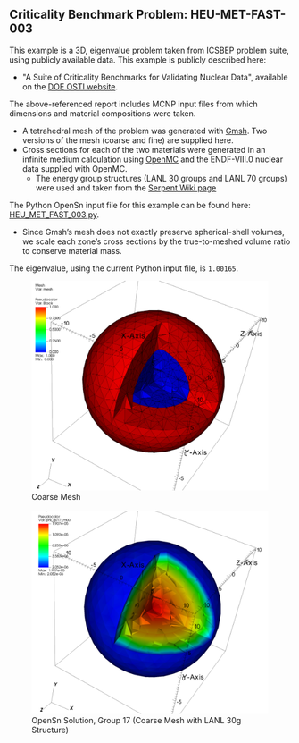 ## Criticality Benchmark Problem: HEU-MET-FAST-003

This example is a 3D, eigenvalue problem taken from ICSBEP problem suite, using publicly available data. This example is publicly described here:
- "A Suite of Criticality Benchmarks for Validating Nuclear Data", available on the [DOE OSTI website](https://www.osti.gov/biblio/9404). 

The above-referenced report includes MCNP input files from which dimensions and material compositions were taken.
- A tetrahedral mesh of the problem was generated with [Gmsh](https://gmsh.info/). Two versions of the mesh (coarse and fine) are supplied here.
- Cross sections for each of the two materials were generated in an infinite medium calculation using [OpenMC](https://github.com/openmc-dev/openmc) and the ENDF-VIII.0 nuclear data supplied with OpenMC.
  - The energy group structures (LANL 30 groups and LANL 70 groups) were used and taken from the [Serpent Wiki page](https://serpent.vtt.fi/mediawiki/index.php?title=Pre-defined_energy_group_structures)  

    
The Python OpenSn input file for this example can be found here: [HEU_MET_FAST_003.py](./HEU_MET_FAST_003.py).
- Since Gmsh’s mesh does not exactly preserve spherical-shell volumes, we scale each zone’s cross sections by the true-to-meshed volume ratio to conserve material mass.

The eigenvalue, using the current Python input file, is `1.00165`.

<figure>
  <img src="heu_met_fast_003_coarse_mesh.png" alt="Coarse mesh" width="600"/>
  <figcaption>Coarse Mesh</figcaption>
  <br>
  <img src="Flux_g17_30_coarse_mesh.png" alt="OpenSn solution, group-17 (using the coarse mesh and the LANL 30g structure)" width="600"/>
  <figcaption>OpenSn Solution, Group 17 (Coarse Mesh with LANL 30g Structure)</figcaption>
</figure>